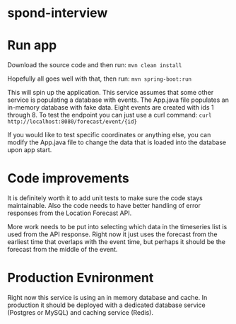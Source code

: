 # spond-interview

# Run app
Download the source code and then run:
`mvn clean install`

Hopefully all goes well with that, then run:
`mvn spring-boot:run`

This will spin up the application. This service assumes that some other service is populating a database 
with events. The App.java file populates an in-memory database with fake data. Eight events are created with
ids 1 through 8. To test the endpoint you can just use a curl command:
`curl http://localhost:8080/forecast/event/{id}`

If you would like to test specific coordinates or anything else, you can modify the App.java file to change
the data that is loaded into the database upon app start.

# Code improvements
It is definitely worth it to add unit tests to make sure the code stays maintainable.
Also the code needs to have better handling of error responses from the Location Forecast API.

More work needs to be put into selecting which data in the timeseries list is used from the API response. 
Right now it just uses the forecast from the earliest time that overlaps with the event time, but perhaps it should be the forecast
from the middle of the event.

# Production Evnironment
Right now this service is using an in memory database and cache. In production it should be deployed with a dedicated
database service (Postgres or MySQL) and caching service (Redis).